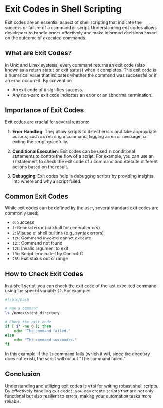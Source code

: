 # Exit Codes in Shell Scripting

Exit codes are an essential aspect of shell scripting that indicate the success or failure of a command or script. Understanding exit codes allows developers to handle errors effectively and make informed decisions based on the outcome of executed commands.

## What are Exit Codes?

In Unix and Linux systems, every command returns an exit code (also known as a return status or exit status) when it completes. This exit code is a numerical value that indicates whether the command was successful or if an error occurred. By convention:

- An exit code of `0` signifies success.
- Any non-zero exit code indicates an error or an abnormal termination.

## Importance of Exit Codes

Exit codes are crucial for several reasons:

1. **Error Handling**: They allow scripts to detect errors and take appropriate actions, such as retrying a command, logging an error message, or exiting the script gracefully.
  
2. **Conditional Execution**: Exit codes can be used in conditional statements to control the flow of a script. For example, you can use an `if` statement to check the exit code of a command and execute different actions based on the result.

3. **Debugging**: Exit codes help in debugging scripts by providing insights into where and why a script failed.

## Common Exit Codes

While exit codes can be defined by the user, several standard exit codes are commonly used:

- `0`: Success
- `1`: General error (catchall for general errors)
- `2`: Misuse of shell builtins (e.g., syntax errors)
- `126`: Command invoked cannot execute
- `127`: Command not found
- `128`: Invalid argument to exit
- `130`: Script terminated by Control-C
- `255`: Exit status out of range

## How to Check Exit Codes

In a shell script, you can check the exit code of the last executed command using the special variable `$?`. For example:

```bash
#!/bin/bash

# Run a command
ls /nonexistent_directory

# Check the exit code
if [ $? -ne 0 ]; then
    echo "The command failed."
else
    echo "The command succeeded."
fi
```

In this example, if the `ls` command fails (which it will, since the directory does not exist), the script will output "The command failed."

## Conclusion

Understanding and utilizing exit codes is vital for writing robust shell scripts. By effectively handling exit codes, you can create scripts that are not only functional but also resilient to errors, making your automation tasks more reliable.